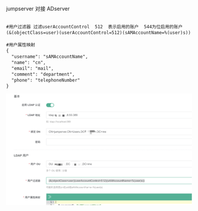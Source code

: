 jumpserver  对接 ADserver

```dotnetcli

#用户过滤器 过滤userAccountControl  512  表示启用的账户  544为位启用的账户
(&(objectClass=user)(userAccountControl=512)(sAMAccountName=%(user)s))

#用户属性映射
{
  "username": "sAMAccountName",
  "name": "cn",
  "email": "mail",
  "comment": "department",
  "phone": "telephoneNumber"
}
```

![1735189815373](image/jumpserver/1735189815373.png)
